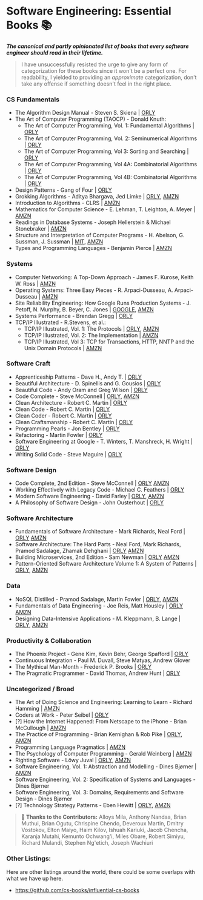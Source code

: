 # Software Engineering: Essential Books 📚

_**The canonical and partly opinionated list of books that every software engineer should read in their lifetime.**_

> I have unsuccessfully resisted the urge to give any form of categorization for these books since it won't be a perfect one. For readability, I yielded to providing an _approximate_ categorization, don't take any offense if something doesn't feel in the right place.

### CS Fundamentals

- The Algorithm Design Manual - Steven S. Skiena | [ORLY](https://a.co/d/1tIl468)
- The Art of Computer Programming (TAOCP) - Donald Knuth:
  - The Art of Computer Programming, Vol. 1: Fundamental Algorithms | [ORLY](https://learning.oreilly.com/library/view/art-of-computer/9780321635754/)
  - The Art of Computer Programming, Vol. 2: Seminumerical Algorithms | [ORLY](https://learning.oreilly.com/library/view/art-of-computer/9780321635778/)
  - The Art of Computer Programming, Vol 3: Sorting and Searching | [ORLY](https://learning.oreilly.com/library/view/-/9780321635792/)
  - The Art of Computer Programming, Vol 4A: Combinatorial Algorithms | [ORLY](https://learning.oreilly.com/library/view/-/9780133488869/)
  - The Art of Computer Programming, Vol 4B: Combinatorial Algorithms | [ORLY](https://learning.oreilly.com/library/view/-/9780137926862/)
- Design Patterns - Gang of Four | [ORLY](https://learning.oreilly.com/library/view/-/0201633612/)
- Grokking Algorithms - Aditya Bhargava, Jed Limke | [ORLY](https://www.oreilly.com/library/view/grokking-algorithms/9781617292231/), [AMZN](https://a.co/d/b7XlWjl)
- Introduction to Algorithms - CLRS | [AMZN](https://a.co/d/1nuOTSn)
- Mathematics for Computer Science -  E. Lehman, T. Leighton, A. Meyer | [AMZN](https://a.co/d/3k7SYC8)
- Readings in Database Systems -  Joseph Hellerstein & Michael Stonebraker | [AMZN](https://a.co/d/g25Kicd)
- Structure and Interpretation of Computer Programs -  H. Abelson, G. Sussman, J. Sussman | [MIT](https://web.mit.edu/6.001/6.037/sicp.pdf), [AMZN](https://a.co/d/63IsFiK)
- Types and Programming Languages - Benjamin Pierce | [AMZN](https://a.co/d/i8EiK3w)

### Systems

- Computer Networking: A Top-Down Approach -  James F. Kurose, Keith W. Ross | [AMZN](https://a.co/d/4AFTQu1)
- Operating Systems: Three Easy Pieces -  R. Arpaci-Dusseau, A. Arpaci-Dusseau | [AMZN](https://a.co/d/49VX5h7)
- Site Reliability Engineering: How Google Runs Production Systems  -  J. Petoff, N. Murphy, B. Beyer, C. Jones | [GOOGLE](https://sre.google/sre-book/table-of-contents/), [AMZN](https://a.co/d/2bbwBQB)
- Systems Performance - Brendan Gregg | [ORLY](https://learning.oreilly.com/library/view/systems-performance-2nd/9780136821694/)
- TCP/IP Illustrated - R.Stevens, et al.:
  - TCP/IP Illustrated, Vol. 1: The Protocols | [ORLY](https://www.oreilly.com/library/view/tcpip-illustrated-volume/0201633469/), [AMZN](https://a.co/d/6c2GHI1)
  - TCP/IP Illustrated, Vol. 2: The Implementation | [AMZN](https://a.co/d/7Ntb0Im)
  - TCP/IP Illustrated, Vol 3: TCP for Transactions, HTTP, NNTP and the Unix Domain Protocols | [AMZN](https://a.co/d/aDRtyxC)


### Software Craft

- Apprenticeship Patterns - Dave H., Andy T. | [ORLY](https://learning.oreilly.com/library/view/apprenticeship-patterns/9780596806842/)
- Beautiful Architecture - D. Spinellis and G. Gousios | [ORLY](https://learning.oreilly.com/library/view/beautiful-architecture/9780596155780/)
- Beautiful Code - Andy Oram and Greg Wilson | [ORLY](https://learning.oreilly.com/library/view/beautiful-code/9780596510046/)
- Code Complete - Steve McConnell | [ORLY](https://www.oreilly.com/library/view/code-complete-2nd/0735619670/), [AMZN](https://a.co/d/36gd0Kj)
- Clean Architecture - Robert C. Martin | [ORLY](https://learning.oreilly.com/library/view/clean-architecture-a/9780134494272/)
- Clean Code - Robert C. Martin | [ORLY](https://learning.oreilly.com/library/view/clean-code-a/9780136083238/)
- Clean Coder - Robert C. Martin | [ORLY](https://learning.oreilly.com/library/view/-/9780132542913/)
- Clean Craftsmanship - Robert C. Martin | [ORLY](https://learning.oreilly.com/library/view/clean-craftsmanship-disciplines/9780136915805/)
- Programming Pearls - Jon Bentley | [ORLY](https://learning.oreilly.com/library/view/programming-pearls-2nd/9780134498058/)
- Refactoring - Martin Fowler | [ORLY](https://learning.oreilly.com/library/view/refactoring-improving-the/9780134757681/)
- Software Engineering at Google - T. Winters, T. Manshreck, H. Wright | [ORLY](https://learning.oreilly.com/videos/software-engineering-at/1492082791/)
- Writing Solid Code - Steve Maguire | [ORLY](https://www.amazon.co.uk/Writing-Solid-Code-Development-Philosophies/dp/0578932180/)

### Software Design
- Code Complete, 2nd Edition - Steve McConnell | [ORLY](https://www.oreilly.com/library/view/code-complete-2nd/0735619670/) [AMZN](https://www.amazon.com/Code-Complete-2nd-Steve-McConnell/dp/7121033623)
- Working Effectively with Legacy Code - Michael C. Feathers | [ORLY](https://learning.oreilly.com/library/view/working-effectively-with/0131177052/)
- Modern Software Engineering - David Farley | [ORLY](https://learning.oreilly.com/library/view/modern-software-engineering/9780137314942/), [AMZN](https://amzn.eu/d/d2sfkYR)
- A Philosophy of Software Design - John Ousterhout | [ORLY](https://www.amazon.co.uk/Philosophy-Software-Design-2nd/dp/173210221X)

### Software Architecture
- Fundamentals of Software Architecture - Mark Richards, Neal Ford | [ORLY](https://www.oreilly.com/library/view/fundamentals-of-software/9781492043447/) [AMZN](https://www.amazon.com/Fundamentals-Software-Architecture-Comprehensive-Characteristics/dp/1492043451)
- Software Architecture: The Hard Parts - Neal Ford, Mark Richards, Pramod Sadalage, Zhamak Dehghani | [ORLY](https://www.oreilly.com/library/view/software-architecture-the/9781492086888/) [AMZN](https://www.amazon.com/_/dp/1492086894)
- Building Microservices, 2nd Edition - Sam Newman | [ORLY](https://www.oreilly.com/library/view/building-microservices-2nd/9781492034018/) [AMZN](https://www.amazon.com/_/dp/1492034029)
- Pattern-Oriented Software Architecture Volume 1: A System of Patterns | [ORLY](https://www.oreilly.com/library/view/pattern-oriented-software-architecture/9781118725269/), [AMZN](https://a.co/d/dqzGH7i)

### Data
- NoSQL Distilled - Pramod Sadalage, Martin Fowler | [ORLY](https://www.oreilly.com/library/view/nosql-distilled-a/9780133036138/), [AMZN](https://www.amazon.com/NoSQL-Distilled-Emerging-Polyglot-Persistence/dp/0321826620)
- Fundamentals of Data Engineering - Joe Reis, Matt Housley | [ORLY](https://www.oreilly.com/library/view/fundamentals-of-data/9781098108298/) [AMZN](https://www.amazon.com/Fundamentals-Data-Engineering-Robust-Systems/dp/1098108302)
- Designing Data-Intensive Applications - M. Kleppmann, B. Lange | [ORLY](https://www.oreilly.com/library/view/designing-data-intensive-applications/9781663728289/), [AMZN](https://a.co/d/d2rPlhM)

### Productivity & Collaboration
- The Phoenix Project - Gene Kim, Kevin Behr, George Spafford | [ORLY](https://www.amazon.com/Phoenix-Project-DevOps-Helping-Business/dp/0988262592)
- Continuous Integration - Paul M. Duvall, Steve Matyas, Andrew Glover
- The Mythical Man-Month - Frederick P. Brooks | [ORLY](https://learning.oreilly.com/library/view/mythical-man-month-the/0201835959/)
- The Pragmatic Programmer - David Thomas, Andrew Hunt | [ORLY](https://learning.oreilly.com/library/view/the-pragmatic-programmer/9780135956977/)

### Uncategorized / Broad

- The Art of Doing Science and Engineering: Learning to Learn - Richard Hamming | [AMZN](https://a.co/d/aYfa62x)
- Coders at Work - Peter Seibel | [ORLY](https://learning.oreilly.com/library/view/coders-at-work/9781430219484/)
- [?] How the Internet Happened: From Netscape to the iPhone - Brian McCullough | [AMZN](https://a.co/d/eEyxpBV)
- The Practice of Programming - Brian Kernighan & Rob Pike | [ORLY](https://www.oreilly.com/library/view/the-practice-of/9780133133448/), [AMZN](https://a.co/d/ghCpj5a)
- Programming Language Pragmatics | [AMZN](https://a.co/d/cMGPFF4)
- The Psychology of Computer Programming - Gerald Weinberg | [AMZN](https://amzn.eu/d/bLXE8tG)
- Righting Software - Löwy Juval | [ORLY](https://learning.oreilly.com/library/view/righting-software/9780136524007/), [AMZN](https://amzn.eu/d/iJWFTCZ)
- Software Engineering, Vol. 1: Abstraction and Modelling - Dines Bjørner | [AMZN](https://amzn.eu/d/5H6iZZZ)
- Software Engineering, Vol. 2: Specification of Systems and Languages - Dines Bjørner
- Software Engineering, Vol. 3: Domains, Requirements and Software Design - Dines Bjørner
- [?] Technology Strategy Patterns -  Eben Hewitt | [ORLY](https://www.oreilly.com/library/view/technology-strategy-patterns/9781492040866/), [AMZN](https://a.co/d/39xmirL)


> **👏 Thanks to the Contributors:** Alloys Mila, Anthony Nandaa, Brian Muthui, Brian Ogutu, Chrispine Chendo, Deveroux Martin, Dmitry Vostokov, Elton Maiyo, Haim Kilov, Ishuah Kariuki, Jacob Chencha, Karanja Mutahi, Kemunto Ochwang'i, Miles Obare, Robert Simiyu, Richard Mulandi, Stephen Ng'etich, Joseph Wachiuri

### Other Listings:

Here are other listings around the world, there could be some overlaps with what we have up here.

- https://github.com/cs-books/influential-cs-books
